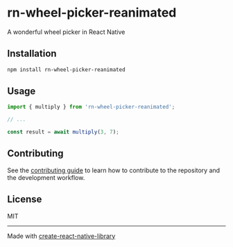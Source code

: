 # rn-wheel-picker-reanimated

A wonderful wheel picker in React Native

## Installation

```sh
npm install rn-wheel-picker-reanimated
```

## Usage


```js
import { multiply } from 'rn-wheel-picker-reanimated';

// ...

const result = await multiply(3, 7);
```


## Contributing

See the [contributing guide](CONTRIBUTING.md) to learn how to contribute to the repository and the development workflow.

## License

MIT

---

Made with [create-react-native-library](https://github.com/callstack/react-native-builder-bob)
